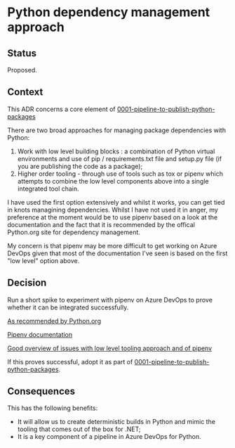 # Python dependency management approach

## Status

Proposed.

## Context

This ADR concerns a core element of [0001-pipeline-to-publish-python-packages](.\0001-pipeline-to-publish-python-packages.md)

There are two broad approaches for managing package dependencies with Python:

1. Work with low level building blocks : a combination of Python virtual environments and use of pip / requirements.txt file and setup.py file (if you are publishing the code as a package);
1. Higher order tooling - through use of tools such as tox or pipenv which attempts to combine the low level components above into a single integrated tool chain.

I have used the first option extensively and whilst it works, you can get tied in knots managining dependencies.  Whilst I have not used it in anger, my preference at the moment would be to use pipenv based on a look at the documentation and the fact that it is recommended by the offical Python.org site for dependency management.

My concern is that pipenv may be more difficult to get working on Azure DevOps given that most of the documentation I've seen is based on the first "low level" option above.

## Decision

Run a short spike to experiment with pipenv on Azure DevOps to prove whether it can be integrated successfully.

[As recommended by Python.org](https://packaging.python.org/tutorials/managing-dependencies/#managing-dependencies)

[Pipenv documentation](https://pipenv.pypa.io/en/latest/)

[Good overview of issues with low level tooling approach and of pipenv](https://realpython.com/pipenv-guide/)

If this proves successful, adopt it as part of [0001-pipeline-to-publish-python-packages](.\0001-pipeline-to-publish-python-packages.md).

## Consequences

This has the following benefits:

- It will allow us to create deterministic builds in Python and mimic the tooling that comes out of the box for .NET;
- It is a key component of a pipeline in Azure DevOps for Python.
